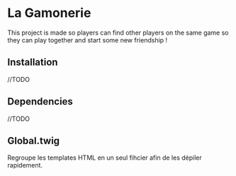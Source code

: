 # La Gamonerie



This project is made so players can find other players on the same game so they can play together and start some new friendship !



## Installation

//TODO



## Dependencies

//TODO



## Global.twig	

Regroupe les templates HTML en un seul fihcier afin de les dépiler rapidement.